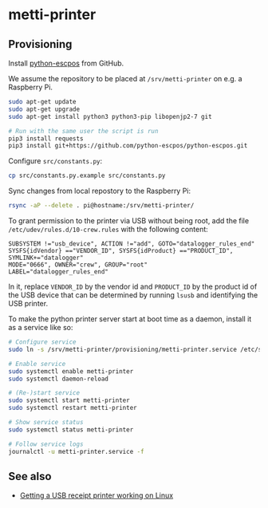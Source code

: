 
# metti-printer

## Provisioning

Install [python-escpos](https://github.com/python-escpos/python-escpos) from GitHub.

We assume the repository to be placed at `/srv/metti-printer` on e.g. a Raspberry Pi.

```bash
sudo apt-get update
sudo apt-get upgrade
sudo apt-get install python3 python3-pip libopenjp2-7 git

# Run with the same user the script is run
pip3 install requests
pip3 install git+https://github.com/python-escpos/python-escpos.git
```

Configure `src/constants.py`:

```bash
cp src/constants.py.example src/constants.py
```

Sync changes from local repostory to the Raspberry Pi:

```bash
rsync -aP --delete . pi@hostname:/srv/metti-printer/
```

To grant permission to the printer via USB without being root, add the file `/etc/udev/rules.d/10-crew.rules` with the following content:

```text
SUBSYSTEM !="usb_device", ACTION !="add", GOTO="datalogger_rules_end"
SYSFS{idVendor} =="VENDOR_ID", SYSFS{idProduct} =="PRODUCT_ID", SYMLINK+="datalogger"
MODE="0666", OWNER="crew", GROUP="root"
LABEL="datalogger_rules_end"
```

In it, replace `VENDOR_ID` by the vendor id and `PRODUCT_ID` by the product id of the USB device that can be determined by running `lsusb` and identifying the USB printer.

To make the python printer server start at boot time as a daemon, install it as a service like so:

```bash
# Configure service
sudo ln -s /srv/metti-printer/provisioning/metti-printer.service /etc/systemd/system/metti-printer.service

# Enable service
sudo systemctl enable metti-printer
sudo systemctl daemon-reload

# (Re-)start service
sudo systemctl start metti-printer
sudo systemctl restart metti-printer

# Show service status
sudo systemctl status metti-printer

# Follow service logs
journalctl -u metti-printer.service -f
```

## See also

- [Getting a USB receipt printer working on Linux](https://mike42.me/blog/2015-03-getting-a-usb-receipt-printer-working-on-linux)
